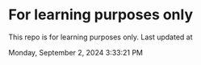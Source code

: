 # For learning purposes only
This repo is for learning purposes only.
Last updated at

Monday, September 2, 2024 3:33:21 PM

